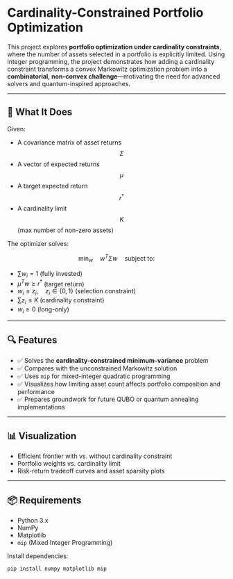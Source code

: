 # Cardinality-Constrained Portfolio Optimization

This project explores **portfolio optimization under cardinality constraints**, where the number of assets selected in a portfolio is explicitly limited. Using integer programming, the project demonstrates how adding a cardinality constraint transforms a convex Markowitz optimization problem into a **combinatorial, non-convex challenge**—motivating the need for advanced solvers and quantum-inspired approaches.

---

## 🧠 What It Does

Given:
- A covariance matrix of asset returns $$\Sigma$$
- A vector of expected returns $$\mu$$
- A target expected return $$r^*$$
- A cardinality limit $$K$$ (max number of non-zero assets)

The optimizer solves:

$$
\min_w \quad w^T \Sigma w \quad \text{subject to:}
$$

- $\sum w_i = 1$ (fully invested)
- $\mu^T w \geq r^*$ (target return)
- $w_i \leq z_i, \quad z_i \in \{0, 1\}$ (selection constraint)
- $\sum z_i \leq K$ (cardinality constraint)
- $w_i \geq 0$ (long-only)

---

## 🔍 Features

- ✅ Solves the **cardinality-constrained minimum-variance** problem
- ✅ Compares with the unconstrained Markowitz solution
- ✅ Uses `mip` for mixed-integer quadratic programming
- ✅ Visualizes how limiting asset count affects portfolio composition and performance
- ✅ Prepares groundwork for future QUBO or quantum annealing implementations

---

## 📊 Visualization

- Efficient frontier with vs. without cardinality constraint
- Portfolio weights vs. cardinality limit
- Risk-return tradeoff curves and asset sparsity plots

---

## 📦 Requirements

- Python 3.x
- NumPy
- Matplotlib
- `mip` (Mixed Integer Programming)

Install dependencies:

```bash
pip install numpy matplotlib mip
